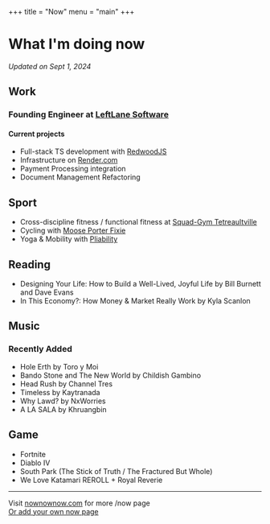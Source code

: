 +++
title = "Now"
menu = "main"
+++

# What I'm doing now
*Updated on Sept 1, 2024*

## Work
### Founding Engineer at [LeftLane Software](https://leftlanesoftware.com/)
#### Current projects
- Full-stack TS development with [RedwoodJS](https://redwoodjs.com/)
- Infrastructure on [Render.com](https://render.com)
- Payment Processing integration
- Document Management Refactoring 

## Sport
- Cross-discipline fitness / functional fitness at [Squad-Gym Tetreaultville](https://www.facebook.com/squadgymtetreaultville/)
- Cycling with [Moose Porter Fixie](https://moosebicycle.com/collections/fixies/products/porter)
- Yoga & Mobility with [Pliability](https://pliability.com/)

## Reading
- Designing Your Life: How to Build a Well-Lived, Joyful Life by Bill Burnett and Dave Evans
- In This Economy?: How Money & Market Really Work by Kyla Scanlon

## Music
### Recently Added
- Hole Erth by Toro y Moi
- Bando Stone and The New World by Childish Gambino
- Head Rush by Channel Tres
- Timeless by Kaytranada
- Why Lawd? by NxWorries 
- A LA SALA by Khruangbin

## Game
- Fortnite
- Diablo IV
- South Park (The Stick of Truth / The Fractured But Whole)
- We Love Katamari REROLL + Royal Reverie

---

Visit [nownownow.com](https://nownownow.com/) for more /now page  
[Or add your own now page](https://nownownow.com/about)